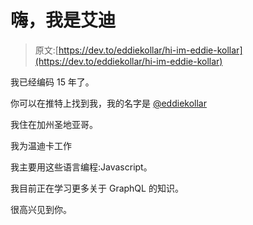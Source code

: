 # 嗨，我是艾迪

> 原文:[https://dev.to/eddiekollar/hi-im-eddie-kollar](https://dev.to/eddiekollar/hi-im-eddie-kollar)

我已经编码 15 年了。

你可以在推特上找到我，我的名字是 [@eddiekollar](https://twitter.com/eddiekollar)

我住在加州圣地亚哥。

我为温迪卡工作

我主要用这些语言编程:Javascript。

我目前正在学习更多关于 GraphQL 的知识。

很高兴见到你。